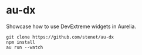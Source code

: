 # au-dx

Showcase how to use DevExtreme widgets in Aurelia.

```
git clone https://github.com/stenet/au-dx
npm install
au run --watch
```
